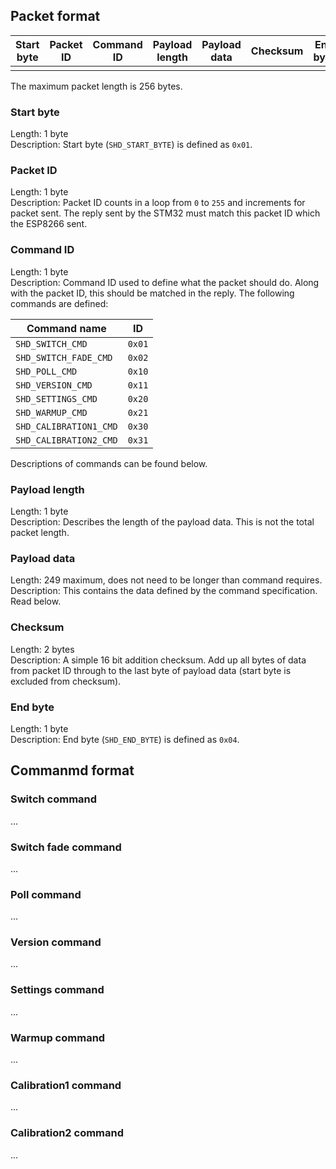 ## Packet format

| Start byte | Packet ID | Command ID | Payload length | Payload data | Checksum | End byte |
| ---------- | --------- | ---------- | -------------- | ------------ | -------- | -------- |
|                                                                                           |

The maximum packet length is 256 bytes.

### Start byte
Length: 1 byte  
Description: Start byte (`SHD_START_BYTE`) is defined as `0x01`.

### Packet ID
Length: 1 byte  
Description: Packet ID counts in a loop from `0` to `255` and increments for packet sent. The reply sent by the STM32 must match this packet ID which the ESP8266 sent.

### Command ID
Length: 1 byte  
Description: Command ID used to define what the packet should do. Along with the packet ID, this should be matched in the reply. The following commands are defined:

| Command name            | ID     |
| ----------------------- | ------ |
| `SHD_SWITCH_CMD`        | `0x01` |
| `SHD_SWITCH_FADE_CMD`   | `0x02` |
| `SHD_POLL_CMD`          | `0x10` |
| `SHD_VERSION_CMD`       | `0x11` |
| `SHD_SETTINGS_CMD`      | `0x20` |
| `SHD_WARMUP_CMD`        | `0x21` |
| `SHD_CALIBRATION1_CMD`  | `0x30` |
| `SHD_CALIBRATION2_CMD`  | `0x31` |

Descriptions of commands can be found below.

### Payload length
Length: 1 byte  
Description: Describes the length of the payload data. This is not the total packet length.

### Payload data
Length: 249 maximum, does not need to be longer than command requires.  
Description: This contains the data defined by the command specification. Read below.

### Checksum
Length: 2 bytes  
Description: A simple 16 bit addition checksum. Add up all bytes of data from packet ID through to the last byte of payload data (start byte is excluded from checksum).

### End byte
Length: 1 byte  
Description: End byte (`SHD_END_BYTE`) is defined as `0x04`.

## Commanmd format
### Switch command
...
### Switch fade command
...
### Poll command
...
### Version command
...
### Settings command
...
### Warmup command
...
### Calibration1 command
...
### Calibration2 command
...